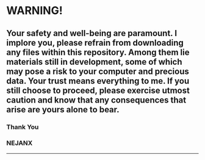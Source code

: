 # WARNING!
## Your safety and well-being are paramount. I implore you, please refrain from downloading any files within this repository. Among them lie materials still in development, some of which may pose a risk to your computer and precious data. Your trust means everything to me. If you still choose to proceed, please exercise utmost caution and know that any consequences that arise are yours alone to bear.
### Thank You
### NEJANX
<hr>
